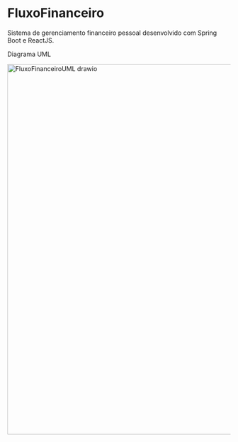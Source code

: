 # FluxoFinanceiro
Sistema de gerenciamento financeiro pessoal desenvolvido com Spring Boot e ReactJS.

Diagrama UML

<img width="753" height="834" alt="FluxoFinanceiroUML drawio" src="https://github.com/user-attachments/assets/53483432-3835-47c1-94f0-0e681d463f4f" />
